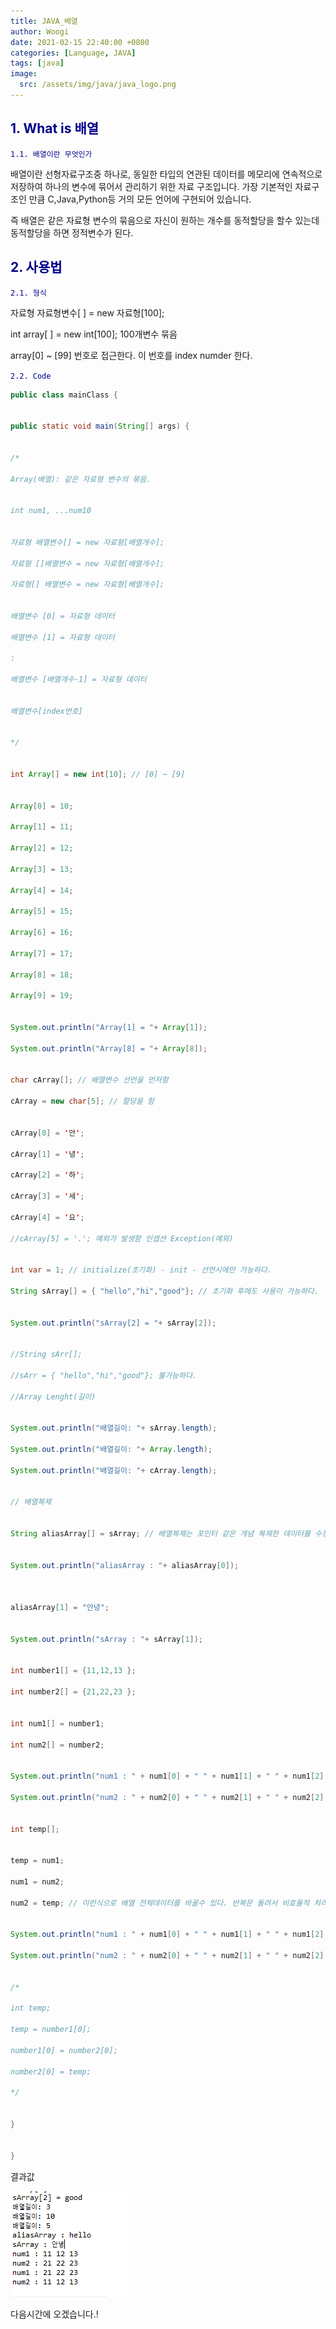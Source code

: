 ```yaml
---
title: JAVA_배열
author: Woogi
date: 2021-02-15 22:40:00 +0800
categories: [Language, JAVA]
tags: [java]
image:
  src: /assets/img/java/java_logo.png
---
```


## <span style="color:darkblue">1. What is 배열</span>

<span style="color:darkblue">`1.1. 배열이란 무엇인가`</span>

배열이란 선형자료구조중 하나로, 동일한 타입의 연관된 데이터를 메모리에 연속적으로 저장하여 하나의 변수에 묶어서 관리하기 위한 자료 구조입니다. 가장 기본적인 자료구조인 만큼 C,Java,Python등 거의 모든 언어에 구현되어 있습니다.

즉 배열은 같은 자료형 변수의 묶음으로 자신이 원하는 개수를 동적할당을 할수 있는데 동적할당을 하면 정적변수가 된다.

## <span style="color:darkblue">2. 사용법</span>

<span style="color:darkblue">`2.1. 형식`</span>

자료형 자료형변수[ ] = new 자료형[100];

 int array[ ] = new int[100]; 100개변수 묶음



array[0] ~ [99] 번호로 접근한다. 이 번호를 index numder 한다. 



<span style="color:darkblue">`2.2. Code`</span>

```java
public class mainClass {


public static void main(String[] args) {


/*

Array(배열): 같은 자료형 변수의 묶음.


int num1, ...num10


자료형 배열변수[] = new 자료형[배열개수];

자료형 []배열변수 = new 자료형[배열개수];

자료형[] 배열변수 = new 자료형[배열개수];


배열변수 [0] = 자료형 데이터

배열변수 [1] = 자료형 데이터

:

배열변수 [배열개수-1] = 자료형 데이터


배열변수[index번호]


*/


int Array[] = new int[10]; // [0] ~ [9]


Array[0] = 10;

Array[1] = 11;

Array[2] = 12;

Array[3] = 13;

Array[4] = 14;

Array[5] = 15;

Array[6] = 16;

Array[7] = 17;

Array[8] = 18;

Array[9] = 19;


System.out.println("Array[1] = "+ Array[1]);

System.out.println("Array[8] = "+ Array[8]);


char cArray[]; // 배열변수 선언을 먼저함

cArray = new char[5]; // 할당을 함


cArray[0] = '안';

cArray[1] = '녕';

cArray[2] = '하';

cArray[3] = '세';

cArray[4] = '요';

//cArray[5] = '.'; 예외가 발생함 인셉션 Exception(예외)


int var = 1; // initialize(초기화) - init - 선언시에만 가능하다.

String sArray[] = { "hello","hi","good"}; // 초기화 후에도 사용이 가능하다.


System.out.println("sArray[2] = "+ sArray[2]);


//String sArr[];

//sArr = { "hello","hi","good"}; 불가능하다.

//Array Lenght(길이)


System.out.println("배열길이: "+ sArray.length);

System.out.println("배열길이: "+ Array.length);

System.out.println("배열길이: "+ cArray.length);


// 배열복제


String aliasArray[] = sArray; // 배열복제는 포인터 같은 개념 복제한 데이터를 수정하면 원본데이터도 같이 수정된다.


System.out.println("aliasArray : "+ aliasArray[0]);



aliasArray[1] = "안녕";


System.out.println("sArray : "+ sArray[1]);


int number1[] = {11,12,13 };

int number2[] = {21,22,23 };


int num1[] = number1;

int num2[] = number2;


System.out.println("num1 : " + num1[0] + " " + num1[1] + " " + num1[2] + " " );

System.out.println("num2 : " + num2[0] + " " + num2[1] + " " + num2[2] + " " );


int temp[];


temp = num1;

num1 = num2;

num2 = temp; // 이런식으로 배열 전체데이터를 바꿀수 있다. 반복문 돌려서 비효율적 처리를 하지 않아도 된다.


System.out.println("num1 : " + num1[0] + " " + num1[1] + " " + num1[2] + " " );

System.out.println("num2 : " + num2[0] + " " + num2[1] + " " + num2[2] + " " );


/*

int temp;

temp = number1[0];

number1[0] = number2[0];

number2[0] = temp;

*/


}


}

```

결과값

![img](/assets/img/java/java_03_01.png)



다음시간에 오겠습니다.!